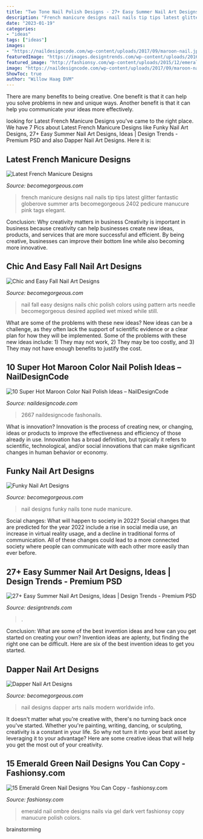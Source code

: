 ```yaml
---
title: "Two Tone Nail Polish Designs - 27+ Easy Summer Nail Art Designs, Ideas"
description: "French manicure designs nail nails tip tips latest glitter fantastic globerove summer arts becomegorgeous 2402 pedicure manucure pink tags elegant"
date: "2023-01-19"
categories:
- "ideas"
tags: ["ideas"]
images:
- "https://naildesigncode.com/wp-content/uploads/2017/09/maroon-nail.jpg"
featuredImage: "https://images.designtrends.com/wp-content/uploads/2016/04/07060325/Simple-Toe-Nail-Polish-Design.jpg"
featured_image: "http://fashionsy.com/wp-content/uploads/2015/12/emerald-green-ombre-nails-630x630.jpg"
image: "https://naildesigncode.com/wp-content/uploads/2017/09/maroon-nail.jpg"
ShowToc: true
author: "Willow Haag DVM"
---
```



There are many benefits to being creative. One benefit is that it can help you solve problems in new and unique ways. Another benefit is that it can help you communicate your ideas more effectively.

	

		
looking for Latest French Manicure Designs you've came to the right place. We have 7 Pics about Latest French Manicure Designs like Funky Nail Art Designs, 27+ Easy Summer Nail Art Designs, Ideas | Design Trends - Premium PSD and also Dapper Nail Art Designs. Here it is:
		
    
## Latest French Manicure Designs

<img loading=lazy src="https://static.becomegorgeous.com/img/arts/2010/Jul/13/2402/ghfjgkff.jpg" onerror="this.onerror=null;this.src='https://tse1.mm.bing.net/th?id=OIP.njjnOj1aPbSgVTBD4vKY8AHaJ4&amp;pid=15.1';" alt="Latest French Manicure Designs">

_Source: becomegorgeous.com_

>french manicure designs nail nails tip tips latest glitter fantastic globerove summer arts becomegorgeous 2402 pedicure manucure pink tags elegant. 

	

Conclusion: Why creativity matters in business
Creativity is important in business because creativity can help businesses create new ideas, products, and services that are more successful and efficient. By being creative, businesses can improve their bottom line while also becoming more innovative.

    
## Chic And Easy Fall Nail Art Designs

<img loading=lazy src="https://static.becomegorgeous.com/img/arts/2012/Sep/16/8645/nail_art_fall_2012_9.jpg" onerror="this.onerror=null;this.src='https://tse1.mm.bing.net/th?id=OIP.930odLjZ4yqPlGoxc3ynmgHaJ4&amp;pid=15.1';" alt="Chic and Easy Fall Nail Art Designs">

_Source: becomegorgeous.com_

>nail fall easy designs nails chic polish colors using pattern arts needle becomegorgeous desired applied wet mixed while still. 

	

What are some of the problems with these new ideas?
New ideas can be a challenge, as they often lack the support of scientific evidence or a clear plan for how they will be implemented. Some of the problems with these new ideas include: 1) They may not work, 2) They may be too costly, and 3) They may not have enough benefits to justify the cost.

    
## 10 Super Hot Maroon Color Nail Polish Ideas – NailDesignCode

<img loading=lazy src="https://naildesigncode.com/wp-content/uploads/2017/09/maroon-nail.jpg" onerror="this.onerror=null;this.src='https://tse1.mm.bing.net/th?id=OIP.9KimoFtwJSdYxBYPp71olgHaHd&amp;pid=15.1';" alt="10 Super Hot Maroon Color Nail Polish Ideas – NailDesignCode">

_Source: naildesigncode.com_

>2667 naildesigncode fashonails. 

	

What is innovation?
Innovation is the process of creating new, or changing, ideas or products to improve the effectiveness and efficiency of those already in use. Innovation has a broad definition, but typically it refers to scientific, technological, and/or social innovations that can make significant changes in human behavior or economy.

    
## Funky Nail Art Designs

<img loading=lazy src="https://static.becomegorgeous.com/img/arts/2011/Dec/23/6306/two_tone_nail_art.jpg" onerror="this.onerror=null;this.src='https://tse4.mm.bing.net/th?id=OIP.Gsmu5SQ5RIa3IQGryDl6YAAAAA&amp;pid=15.1';" alt="Funky Nail Art Designs">

_Source: becomegorgeous.com_

>nail designs funky nails tone nude manicure. 

	

Social changes: What will happen to society in 2022?
Social changes that are predicted for the year 2022 include a rise in social media use, an increase in virtual reality usage, and a decline in traditional forms of communication. All of these changes could lead to a more connected society where people can communicate with each other more easily than ever before.

    
## 27+ Easy Summer Nail Art Designs, Ideas | Design Trends - Premium PSD

<img loading=lazy src="https://images.designtrends.com/wp-content/uploads/2016/04/07060325/Simple-Toe-Nail-Polish-Design.jpg" onerror="this.onerror=null;this.src='https://tse1.mm.bing.net/th?id=OIP.ZlAVB07ZMd-N9VA92lpQYQHaHa&amp;pid=15.1';" alt="27+ Easy Summer Nail Art Designs, Ideas | Design Trends - Premium PSD">

_Source: designtrends.com_

>. 

	

Conclusion: What are some of the best invention ideas and how can you get started on creating your own?
Invention ideas are aplenty, but finding the right one can be difficult. Here are six of the best invention ideas to get you started.

    
## Dapper Nail Art Designs

<img loading=lazy src="https://static.becomegorgeous.com/img/arts/2011/Jan/10/3528/nail_art_1223.jpg" onerror="this.onerror=null;this.src='https://tse3.mm.bing.net/th?id=OIP.RlAu7ocJLRh0LlRIJNTHywHaFj&amp;pid=15.1';" alt="Dapper Nail Art Designs">

_Source: becomegorgeous.com_

>nail designs dapper arts nails modern worldwide info. 

	

It doesn't matter what you're creative with, there's no turning back once you've started. Whether you're painting, writing, dancing, or sculpting, creativity is a constant in your life. So why not turn it into your best asset by leveraging it to your advantage? Here are some creative ideas that will help you get the most out of your creativity.

    
## 15 Emerald Green Nail Designs You Can Copy - Fashionsy.com

<img loading=lazy src="http://fashionsy.com/wp-content/uploads/2015/12/emerald-green-ombre-nails-630x630.jpg" onerror="this.onerror=null;this.src='https://tse2.mm.bing.net/th?id=OIP.L-RQxRIkqYcch-lJANoyrwHaHa&amp;pid=15.1';" alt="15 Emerald Green Nail Designs You Can Copy - fashionsy.com">

_Source: fashionsy.com_

>emerald nail ombre designs nails via gel dark vert fashionsy copy manucure polish colors. 

	
 brainstorming

